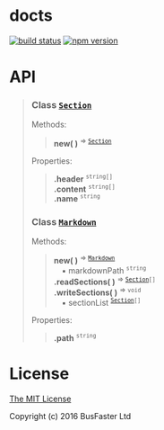 docts
=====

[![build status](https://travis-ci.org/charto/docts.svg?branch=master)](http://travis-ci.org/charto/docts)
[![npm version](https://img.shields.io/npm/v/docts.svg)](https://www.npmjs.com/package/docts)

API
===

>
> <a name="api-Section"></a>
> ### Class [`Section`](#api-Section)
>  
> Methods:  
> > **new( )** <sup>&rArr; <code>[Section](#api-Section)</code></sup>  
>  
> Properties:  
> > **.header** <sup><code>string[]</code></sup>  
> > **.content** <sup><code>string[]</code></sup>  
> > **.name** <sup><code>string</code></sup>  
>
> <a name="api-Markdown"></a>
> ### Class [`Markdown`](#api-Markdown)
>  
> Methods:  
> > **new( )** <sup>&rArr; <code>[Markdown](#api-Markdown)</code></sup>  
> > &emsp;&#x25aa; markdownPath <sup><code>string</code></sup>  
> > **.readSections( )** <sup>&rArr; <code>[Section](#api-Section)[]</code></sup>  
> > **.writeSections( )** <sup>&rArr; <code>void</code></sup>  
> > &emsp;&#x25aa; sectionList <sup><code>[Section](#api-Section)[]</code></sup>  
>  
> Properties:  
> > **.path** <sup><code>string</code></sup>  

License
=======

[The MIT License](https://raw.githubusercontent.com/charto/docts/master/LICENSE)

Copyright (c) 2016 BusFaster Ltd
